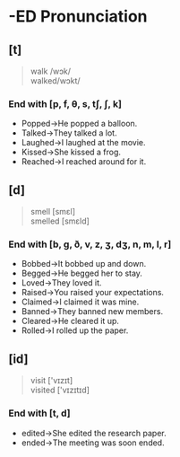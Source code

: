 # -ED Pronunciation

## [t]

> walk /wɔk/\
  walked/wɔkt/

### End with [p, f, θ, s, tʃ, ʃ, k]

* Popped→He popped a balloon. 
* Talked→They talked a lot. 
* Laughed→I laughed at the movie.
* Kissed→She kissed a frog.
* Reached→I reached around for it.

## [d]

> smell [smɛl]\
  smelled [smɛld]

### End with [b, g, ð, v, z, ʒ, dʒ, n, m, l, r]

* Bobbed→It bobbed up and down.
* Begged→He begged her to stay. 
* Loved→They loved it.
* Raised→You raised your expectations.
* Claimed→I claimed it was mine.
* Banned→They banned new members.
* Cleared→He cleared it up.
* Rolled→I rolled up the paper.

## [id]

> visit ['vɪzɪt]\
  visited ['vɪzɪtɪd]

### End with [t, d]

* edited→She edited the research paper. 
* ended→The meeting was soon ended.
